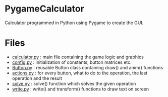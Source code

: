 # PygameCalculator

Calculator programmed in Python using Pygame to create the GUI.

# Files

- [calculator.py](calculator.py) : main file containing the game logic and graphics
- [config.py](config.py) : initialization of constants, button matrices etc.
- [Button.py](Button.py) : reusable Button class containing draw() and anim() functions
- [actions.py](actions.py) : for every button, what to do to the operation, the last operation and the result
- [solve.py](solve.py) : solve() function which solves the given operation
- [write.py](write.py) : write() and transform() functions to draw text on screen